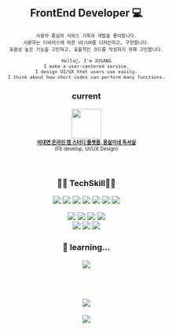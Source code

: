 <h2 align="center">FrontEnd Developer 💻 </h2>

<pre align="center" style="font-size:7pt">
사용자 중심의 서비스 기획과 개발을 좋아합니다.
사용하는 디바이스에 따른 UI/UX를 디자인하고, 구현합니다.
효용성 높은 기능을 고민하고, 효율적인 코드를 작성하기 위해 고민합니다.

Hello👋, I'm JUSANG
I make a user-centered service.
I design UI/UX that users use easily.
I think about how short codes can perform many functions.
</pre>

<h3 align="center">current</h3>
<p align="center">
    <img src="https://user-images.githubusercontent.com/69230635/120642047-5dfb4000-c4af-11eb-8bdb-37e4e0be3117.png" width="60px" /><br>
    <a href="https://www.mongdok.com" target="_blank"><font size="1px"><b>비대면 온라인 캠 스터디 플랫폼, 몽실이네 독서실</b></font></a>
    <font size="1px"><br>(FE develop, UI/UX Design)</b></font>
</p>

<br>

<h3 align="center">👨‍💻 TechSkill👨‍🎨</h3>
<p align="center">
    <img src="https://img.shields.io/badge/Java-007396?style=flat-square&logo=Java&logoColor=white"/>
    <img src="https://img.shields.io/badge/Javascript-F7DF1E?style=flat-square&logo=javascript&logoColor=black"/>
    <img src="https://img.shields.io/badge/Vue.js-64B587?style=flat-square&logo=Vue.js&logoColor=white"/>
    <img src="https://img.shields.io/badge/HTML5-E34F26?style=flat-square&logo=HTML5&logoColor=white"/>
    <img src="https://img.shields.io/badge/css-1572B6?style=flat-square&logo=css3&logoColor=white"/>
    <img src="https://img.shields.io/badge/scss-CC6699?style=flat-square&logo=Sass&logoColor=white"/>
    <img src="https://img.shields.io/badge/Storybook-FF4785?style=flat-square&logo=Storybook&logoColor=white"/>
</p>

<p align="center">
    <img src="https://img.shields.io/badge/Photoshop-31A8FF?style=flat-square&logo=Adobe%20Photoshop&logoColor=white"/>
    <img src="https://img.shields.io/badge/Illustrator-FF8200?style=flat-square&logo=Adobe%20Illustrator&logoColor=white"/>
    <img src="https://img.shields.io/badge/After Effects-01015B?style=flat-square&logo=Adobe%20After%20Effects&logoColor=white"/>
    <img src="https://img.shields.io/badge/Figma-F24E1E?style=flat-square&logo=Figma&logoColor=white"/>
    <br>
    <img src="https://img.shields.io/badge/Notion-000000?style=flat-square&logo=Notion&logoColor=white"/> <img src="https://img.shields.io/badge/Jira-0052CC?style=flat-square&logo=Jira&logoColor=white"/> <img src="https://img.shields.io/badge/Git-F05032?style=flat-square&logo=Git&logoColor=white"/>
</p>

<h3 align="center">🙆 learning...</h3>
<p align="center">
    <img src="https://img.shields.io/badge/React-61DAFB?style=flat-square&logo=React&logoColor=black"/>
</p>

<br>
<br>

<p align="center">
  <a href="https://github.com/anuraghazra/stateaward"><img src="https://github-readme-stats.vercel.app/api?username=stateaward"/></a>
  <br>
  <br>
  <a href="https://hits.seeyoufarm.com"><img src="https://hits.seeyoufarm.com/api/count/incr/badge.svg?url=https%3A%2F%2Fgithub.com%2Fstateaward&count_bg=%236AB9FF&title_bg=%23555555&icon=&icon_color=%23E7E7E7&title=profile&edge_flat=false"/></a>
</p>
